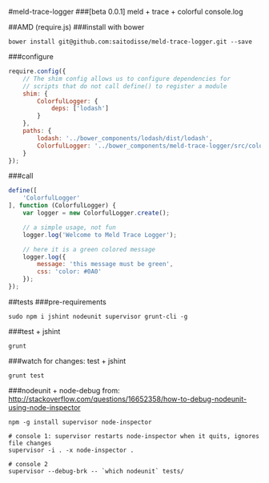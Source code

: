 #meld-trace-logger 
###[beta 0.0.1]
meld + trace + colorful console.log

##AMD (require.js)
###install with bower
```
bower install git@github.com:saitodisse/meld-trace-logger.git --save
```

###configure
```javascript
require.config({
	// The shim config allows us to configure dependencies for
	// scripts that do not call define() to register a module
	shim: {
		ColorfulLogger: {
			deps: ['lodash']
		}
	},
	paths: {
		lodash: '../bower_components/lodash/dist/lodash',
		ColorfulLogger: '../bower_components/meld-trace-logger/src/colorful-logger'
	}
});
```

###call
```javascript
define([
	'ColorfulLogger'
], function (ColorfulLogger) {
	var logger = new ColorfulLogger.create();

	// a simple usage, not fun
	logger.log('Welcome to Meld Trace Logger');

	// here it is a green colored message
	logger.log({
		message: 'this message must be green',
		css: 'color: #0A0'
	});
});
```

##tests
###pre-requirements
```
sudo npm i jshint nodeunit supervisor grunt-cli -g
```

###test + jshint
```
grunt
```

###watch for changes: test + jshint
```
grunt test
```

###nodeunit + node-debug
from: http://stackoverflow.com/questions/16652358/how-to-debug-nodeunit-using-node-inspector
```shell
npm -g install supervisor node-inspector

# console 1: supervisor restarts node-inspector when it quits, ignores file changes
supervisor -i . -x node-inspector .

# console 2
supervisor --debug-brk -- `which nodeunit` tests/
```


